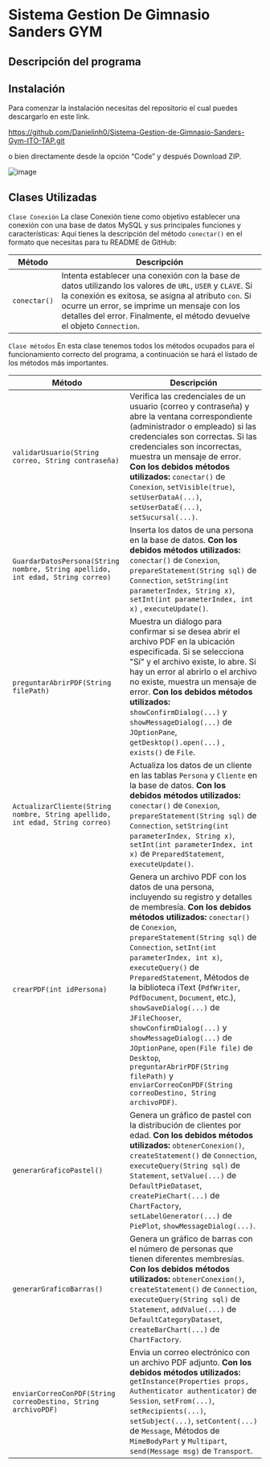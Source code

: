 # Sistema Gestion De Gimnasio Sanders GYM
## Descripción del programa
## Instalación 
Para comenzar la instalación necesitas del repositorio el cual puedes descargarlo en este link.

https://github.com/Danielinh0/Sistema-Gestion-de-Gimnasio-Sanders-Gym-ITO-TAP.git 

o bien directamente desde la opción “Code” y después Download ZIP.

![image](https://github.com/Danielinh0/Sistema-Gestion-de-Gimnasio-Sanders-Gym-ITO-TAP/assets/168355421/d60bb060-f598-4c6f-8034-10b4e4d4e8c7)




## Clases Utilizadas
`Clase Conexión`
La clase Conexión tiene como objetivo establecer una conexión con una base de datos MySQL y sus principales funciones y características:
Aquí tienes la descripción del método `conectar()` en el formato que necesitas para tu README de GitHub:

| Método                     | Descripción                                                                                                     |
|----------------------------|-----------------------------------------------------------------------------------------------------------------|
| `conectar()`               | Intenta establecer una conexión con la base de datos utilizando los valores de `URL`, `USER` y `CLAVE`. Si la conexión es exitosa, se asigna al atributo `con`. Si ocurre un error, se imprime un mensaje con los detalles del error. Finalmente, el método devuelve el objeto `Connection`. |


`Clase métodos`
En esta clase tenemos todos los métodos ocupados para el funcionamiento correcto del programa, a continuación se hará el listado de los métodos más importantes.


| Método                     | Descripción                                                                                                     |
|----------------------------|-----------------------------------------------------------------------------------------------------------------|
| `validarUsuario(String correo, String contraseña)` | Verifica las credenciales de un usuario (correo y contraseña) y abre la ventana correspondiente (administrador o empleado) si las credenciales son correctas. Si las credenciales son incorrectas, muestra un mensaje de error. **Con los debidos métodos utilizados:** `conectar()` de `Conexion`, `setVisible(true)`, `setUserDataA(...)`, `setUserDataE(...)`, `setSucursal(...)`. |
| `GuardarDatosPersona(String nombre, String apellido, int edad, String correo)` | Inserta los datos de una persona en la base de datos. **Con los debidos métodos utilizados:** `conectar()` de `Conexion`, `prepareStatement(String sql)` de `Connection`, `setString(int parameterIndex, String x)`, `setInt(int parameterIndex, int x)` , `executeUpdate()`. |
| `preguntarAbrirPDF(String filePath)` | Muestra un diálogo para confirmar si se desea abrir el archivo PDF en la ubicación especificada. Si se selecciona "Sí" y el archivo existe, lo abre. Si hay un error al abrirlo o el archivo no existe, muestra un mensaje de error. **Con los debidos métodos utilizados:** `showConfirmDialog(...)` y `showMessageDialog(...)` de `JOptionPane`, `getDesktop().open(...)` , `exists()` de `File`. |
| `ActualizarCliente(String nombre, String apellido, int edad, String correo)` | Actualiza los datos de un cliente en las tablas `Persona` y `Cliente` en la base de datos. **Con los debidos métodos utilizados:** `conectar()` de `Conexion`, `prepareStatement(String sql)` de `Connection`, `setString(int parameterIndex, String x)`, `setInt(int parameterIndex, int x)` de `PreparedStatement`, `executeUpdate()`. |
| `crearPDF(int idPersona)` | Genera un archivo PDF con los datos de una persona, incluyendo su registro y detalles de membresía. **Con los debidos métodos utilizados:** `conectar()` de `Conexion`, `prepareStatement(String sql)` de `Connection`, `setInt(int parameterIndex, int x)`, `executeQuery()` de `PreparedStatement`, Métodos de la biblioteca iText (`PdfWriter`, `PdfDocument`, `Document`, etc.), `showSaveDialog(...)` de `JFileChooser`, `showConfirmDialog(...)` y `showMessageDialog(...)` de `JOptionPane`, `open(File file)` de `Desktop`, `preguntarAbrirPDF(String filePath)` y `enviarCorreoConPDF(String correoDestino, String archivoPDF)`. |
| `generarGraficoPastel()` | Genera un gráfico de pastel con la distribución de clientes por edad. **Con los debidos métodos utilizados:** `obtenerConexion()`, `createStatement()` de `Connection`, `executeQuery(String sql)` de `Statement`, `setValue(...)` de `DefaultPieDataset`, `createPieChart(...)` de `ChartFactory`, `setLabelGenerator(...)` de `PiePlot`, `showMessageDialog(...)`. |
| `generarGraficoBarras()` | Genera un gráfico de barras con el número de personas que tienen diferentes membresías. **Con los debidos métodos utilizados:** `obtenerConexion()`, `createStatement()` de `Connection`, `executeQuery(String sql)` de `Statement`, `addValue(...)` de `DefaultCategoryDataset`, `createBarChart(...)` de `ChartFactory`. |
| `enviarCorreoConPDF(String correoDestino, String archivoPDF)` | Envía un correo electrónico con un archivo PDF adjunto. **Con los debidos métodos utilizados:** `getInstance(Properties props, Authenticator authenticator)` de `Session`, `setFrom(...)`, `setRecipients(...)`, `setSubject(...)`, `setContent(...)` de `Message`, Métodos de `MimeBodyPart` y `Multipart`, `send(Message msg)` de `Transport`. |
